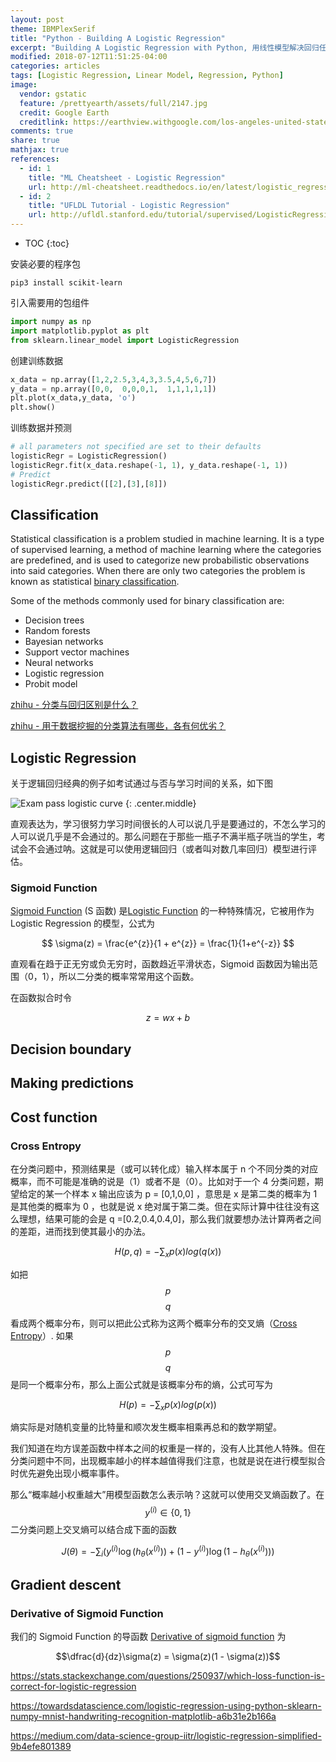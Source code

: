 ```yaml
---
layout: post
theme: IBMPlexSerif
title: "Python - Building A Logistic Regression"
excerpt: "Building A Logistic Regression with Python, 用线性模型解决回归任务中的二分类任务"
modified: 2018-07-12T11:51:25-04:00
categories: articles
tags: [Logistic Regression, Linear Model, Regression, Python]
image:
  vendor: gstatic
  feature: /prettyearth/assets/full/2147.jpg
  credit: Google Earth
  creditlink: https://earthview.withgoogle.com/los-angeles-united-states-2147
comments: true
share: true
mathjax: true
references:
  - id: 1
    title: "ML Cheatsheet - Logistic Regression"
    url: http://ml-cheatsheet.readthedocs.io/en/latest/logistic_regression.html
  - id: 2
    title: "UFLDL Tutorial - Logistic Regression"
    url: http://ufldl.stanford.edu/tutorial/supervised/LogisticRegression/
---
```


* TOC
{:toc}

安装必要的程序包
```
pip3 install scikit-learn
```

引入需要用的包组件
```python
import numpy as np
import matplotlib.pyplot as plt
from sklearn.linear_model import LogisticRegression
```

创建训练数据
```python
x_data = np.array([1,2,2.5,3,4,3,3.5,4,5,6,7])
y_data = np.array([0,0,  0,0,0,1,  1,1,1,1,1])
plt.plot(x_data,y_data, 'o')
plt.show()
```

训练数据并预测
```python
# all parameters not specified are set to their defaults
logisticRegr = LogisticRegression()
logisticRegr.fit(x_data.reshape(-1, 1), y_data.reshape(-1, 1))
# Predict
logisticRegr.predict([[2],[3],[8]])
```

## Classification

Statistical classification is a problem studied in machine learning. It is a type of supervised learning, a method of machine learning where the categories are predefined, and is used to categorize new probabilistic observations into said categories. When there are only two categories the problem is known as statistical [binary classification](https://en.wikipedia.org/wiki/Binary_classification).

Some of the methods commonly used for binary classification are:

* Decision trees
* Random forests
* Bayesian networks
* Support vector machines
* Neural networks
* Logistic regression
* Probit model

[zhihu - 分类与回归区别是什么？](https://www.zhihu.com/question/21329754)

[zhihu - 用于数据挖掘的分类算法有哪些，各有何优劣？](https://www.zhihu.com/question/24169940)

## Logistic Regression

关于逻辑回归经典的例子如考试通过与否与学习时间的关系，如下图

![Exam pass logistic curve](https://upload.wikimedia.org/wikipedia/commons/6/6d/Exam_pass_logistic_curve.jpeg)
{: .center.middle}

直观表达为，学习很努力学习时间很长的人可以说几乎是要通过的，不怎么学习的人可以说几乎是不会通过的。那么问题在于那些一瓶子不满半瓶子咣当的学生，考试会不会通过呐。这就是可以使用逻辑回归（或者叫对数几率回归）模型进行评估。

### Sigmoid Function

[Sigmoid Function][wiki/Sigmoid_function] (S 函数) 是[Logistic Function][wiki/Logistic_function] 的一种特殊情况，它被用作为 Logistic Regression 的模型，公式为

$$ \sigma(z) = \frac{e^{z}}{1 + e^{z}} = \frac{1}{1+e^{-z}} $$

直观看在趋于正无穷或负无穷时，函数趋近平滑状态，Sigmoid 函数因为输出范围（0，1），所以二分类的概率常常用这个函数。

在函数拟合时令

$$ z = wx + b $$

## Decision boundary

## Making predictions

## Cost function

### Cross Entropy

在分类问题中，预测结果是（或可以转化成）输入样本属于 n 个不同分类的对应概率，而不可能是准确的说是（1）或者不是（0）。比如对于一个 4 分类问题，期望给定的某一个样本 x 输出应该为 p = [0,1,0,0] ，意思是 x 是第二类的概率为 1 是其他类的概率为 0 ，也就是说 x 绝对属于第二类。但在实际计算中往往没有这么理想，结果可能的会是 q =[0.2,0.4,0.4,0]，那么我们就要想办法计算两者之间的差距，进而找到使其最小的办法。

$$H(p,q) = -\sum_x p(x)log(q(x))$$

如把 $$p$$ $$q$$ 看成两个概率分布，则可以把此公式称为这两个概率分布的交叉熵（[Cross Entropy][wiki/Cross_entropy]）.
如果 $$p$$ $$q$$ 是同一个概率分布，那么上面公式就是该概率分布的熵，公式可写为

$$H(p) = -\sum_x p(x)log(p(x))$$

熵实际是对随机变量的比特量和顺次发生概率相乘再总和的数学期望。

我们知道在均方误差函数中样本之间的权重是一样的，没有人比其他人特殊。但在分类问题中不同，出现概率越小的样本越值得我们注意，也就是说在进行模型拟合时优先避免出现小概率事件。

那么“概率越小权重越大”用模型函数怎么表示呐？这就可以使用交叉熵函数了。在 $$y^{(i)} \in \{0,1\}$$ 二分类问题上交叉熵可以结合成下面的函数

$$J(\theta) = - \sum_i \left(y^{(i)} \log( h_\theta(x^{(i)}) ) + (1 - y^{(i)}) \log( 1 - h_\theta(x^{(i)}) ) \right)$$

## Gradient descent

### Derivative of Sigmoid Function

我们的 Sigmoid Function 的导函数 [Derivative of sigmoid function](https://math.stackexchange.com/questions/78575/derivative-of-sigmoid-function-sigma-x-frac11e-x) 为

$$\dfrac{d}{dz}\sigma(z) = \sigma(z)(1 - \sigma(z))$$

https://stats.stackexchange.com/questions/250937/which-loss-function-is-correct-for-logistic-regression

https://towardsdatascience.com/logistic-regression-using-python-sklearn-numpy-mnist-handwriting-recognition-matplotlib-a6b31e2b166a

https://medium.com/data-science-group-iitr/logistic-regression-simplified-9b4efe801389


[wiki/Logistic_regression]:https://en.wikipedia.org/wiki/Logistic_regression
[wiki/Sigmoid_function]:https://en.wikipedia.org/wiki/Sigmoid_function
[wiki/Logistic_function]:https://en.wikipedia.org/wiki/Logistic_function
[wiki/Cross_entropy]:https://en.wikipedia.org/wiki/Cross_entropy
[wiki/Logarithm]:https://en.wikipedia.org/wiki/Logarithm